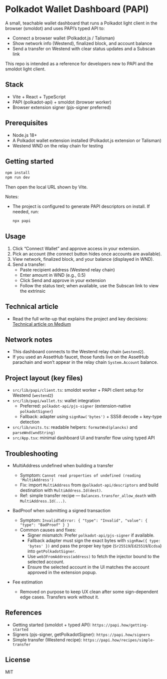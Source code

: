 # Polkadot Wallet Dashboard (PAPI)

A small, teachable wallet dashboard that runs a Polkadot light client in the browser (smoldot) and uses PAPI’s typed API to:

- Connect a browser wallet (Polkadot.js / Talisman)
- Show network info (Westend), finalized block, and account balance
- Send a transfer on Westend with clear status updates and a Subscan link

This repo is intended as a reference for developers new to PAPI and the smoldot light client.

## Stack
- Vite + React + TypeScript
- PAPI (polkadot-api) + smoldot (browser worker)
- Browser extension signer (pjs-signer preferred)

## Prerequisites
- Node.js 18+
- A Polkadot wallet extension installed (Polkadot.js extension or Talisman)
- Westend WND on the relay chain for testing

## Getting started
```bash
npm install
npm run dev
```
Then open the local URL shown by Vite.

Notes:
- The project is configured to generate PAPI descriptors on install. If needed, run:
  ```bash
  npx papi
  ```

## Usage
1. Click “Connect Wallet” and approve access in your extension.
2. Pick an account (the connect button hides once accounts are available).
3. View network, finalized block, and your balance (displayed in WND).
4. Send a transfer:
   - Paste recipient address (Westend relay chain)
   - Enter amount in WND (e.g., 0.5)
   - Click Send and approve in your extension
   - Follow the status text; when available, use the Subscan link to view the extrinsic

## Technical article
- Read the full write-up that explains the project and key decisions: [Technical article on Medium](https://medium.com/@nasihudeen04/381ee5a79d5c)

## Network notes
- This dashboard connects to the Westend relay chain (`westend2`).
- If you used an AssetHub faucet, those funds live on the AssetHub parachain and won’t appear in the relay chain `System.Account` balance.

## Project layout (key files)
- `src/lib/papi/client.ts`: smoldot worker + PAPI client setup for Westend (`westend2`)
- `src/lib/papi/wallet.ts`: wallet integration
  - Preferred: `polkadot-api/pjs-signer` (extension-native `polkadotSigner`)
  - Fallback: adapter using `signRaw('bytes')` + SS58 decode + key-type detection
- `src/lib/units.ts`: readable helpers: `formatWnd(plancks)` and `parseWnd(wndString)`
- `src/App.tsx`: minimal dashboard UI and transfer flow using typed API

## Troubleshooting
- MultiAddress undefined when building a transfer
  - Symptom: `Cannot read properties of undefined (reading 'MultiAddress')`
  - Fix: import `MultiAddress` from `@polkadot-api/descriptors` and build destination with `MultiAddress.Id(dest)`.
  - Ref: simple transfer recipe — `Balances.transfer_allow_death` with `MultiAddress.Id(...)`.

- BadProof when submitting a signed transaction
  - Symptom: `InvalidTxError: { "type": "Invalid", "value": { "type": "BadProof" } }`
  - Common causes and fixes:
    - Signer mismatch: Prefer `polkadot-api/pjs-signer` if available.
    - Fallback adapter must sign the exact bytes with `signRaw({ type: 'bytes' })` and pass the proper key type (`Sr25519`/`Ed25519`/`Ecdsa`) into `getPolkadotSigner`.
    - Use `web3FromAddress(address)` to fetch the injector bound to the selected account.
    - Ensure the selected account in the UI matches the account approved in the extension popup.

- Fee estimation
  - Removed on purpose to keep UX clean after some sign-dependent edge cases. Transfers work without it.

## References
- Getting started (smoldot + typed API): `https://papi.how/getting-started`
- Signers (pjs-signer, getPolkadotSigner): `https://papi.how/signers`
- Simple transfer (Westend recipe): `https://papi.how/recipes/simple-transfer`

## License
MIT
